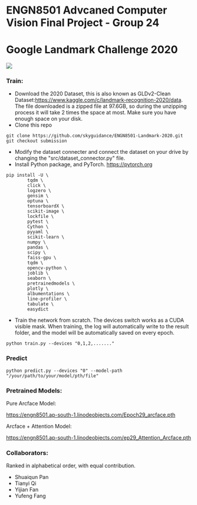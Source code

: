 # ENGN8501 Advcaned Computer Vision Final Project - Group 24
# Google Landmark Challenge 2020
![](https://cloud.google.com/vision/docs/images/moscow.png?hl=it)<br>
### Train:
* Download the 2020 Dataset, this is also known as GLDv2-Clean Dataset:https://www.kaggle.com/c/landmark-recognition-2020/data. The file downloaded is a zipped file at 97.6GB, so during the unzipping process it will take 2 times the space at most. Make sure you have enough space on your disk.
* Clone this repo
```
git clone https://github.com/skyguidance/ENGN8501-Landmark-2020.git
git checkout submission
```
* Modify the dataset connecter and connect the dataset on your drive by changing the "src/dataset_connector.py" file.
* Install Python package, and PyTorch. https://pytorch.org
```
pip install -U \
        tqdm \
        click \
        logzero \
        gensim \
        optuna \
        tensorboardX \
        scikit-image \
        lockfile \
        pytest \
        Cython \
        pyyaml \
        scikit-learn \
        numpy \
        pandas \
        scipy \
        faiss-gpu \
        tqdm \
        opencv-python \
        joblib \
        seaborn \
        pretrainedmodels \
        plotly \
        albumentations \
        line-profiler \
        tabulate \
        easydict
```
* Train the network from scratch. The devices switch works as a CUDA visible mask. When training, the log will automatically write to the result folder, and the model will be automatically saved on every epoch.
```
python train.py --devices "0,1,2,......."
```
### Predict
```
python predict.py --devices "0" --model-path "/your/path/to/your/model/pth/file"
```
### Pretrained Models:
Pure Arcface Model:

https://engn8501.ap-south-1.linodeobjects.com/Epoch29_arcface.pth

Arcface + Attention Model:

https://engn8501.ap-south-1.linodeobjects.com/ep29_Attention_Arcface.pth


### Collaborators:
Ranked in alphabetical order, with equal contribution.


* Shuaiqun Pan <br>
* Tianyi Qi<br>
* Yijian Fan<br>
* Yufeng Fang<br>


